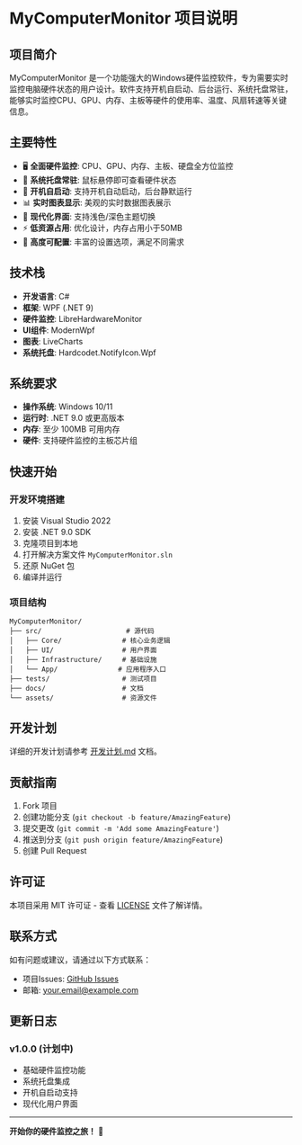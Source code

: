 # MyComputerMonitor 项目说明

## 项目简介

MyComputerMonitor 是一个功能强大的Windows硬件监控软件，专为需要实时监控电脑硬件状态的用户设计。软件支持开机自启动、后台运行、系统托盘常驻，能够实时监控CPU、GPU、内存、主板等硬件的使用率、温度、风扇转速等关键信息。

## 主要特性

- 🖥️ **全面硬件监控**: CPU、GPU、内存、主板、硬盘全方位监控
- 🎯 **系统托盘常驻**: 鼠标悬停即可查看硬件状态
- 🚀 **开机自启动**: 支持开机自动启动，后台静默运行
- 📊 **实时图表显示**: 美观的实时数据图表展示
- 🎨 **现代化界面**: 支持浅色/深色主题切换
- ⚡ **低资源占用**: 优化设计，内存占用小于50MB
- 🔧 **高度可配置**: 丰富的设置选项，满足不同需求

## 技术栈

- **开发语言**: C#
- **框架**: WPF (.NET 9)
- **硬件监控**: LibreHardwareMonitor
- **UI组件**: ModernWpf
- **图表**: LiveCharts
- **系统托盘**: Hardcodet.NotifyIcon.Wpf

## 系统要求

- **操作系统**: Windows 10/11
- **运行时**: .NET 9.0 或更高版本
- **内存**: 至少 100MB 可用内存
- **硬件**: 支持硬件监控的主板芯片组

## 快速开始

### 开发环境搭建

1. 安装 Visual Studio 2022
2. 安装 .NET 9.0 SDK
3. 克隆项目到本地
4. 打开解决方案文件 `MyComputerMonitor.sln`
5. 还原 NuGet 包
6. 编译并运行

### 项目结构

```
MyComputerMonitor/
├── src/                     # 源代码
│   ├── Core/               # 核心业务逻辑
│   ├── UI/                 # 用户界面
│   ├── Infrastructure/     # 基础设施
│   └── App/               # 应用程序入口
├── tests/                  # 测试项目
├── docs/                   # 文档
└── assets/                 # 资源文件
```

## 开发计划

详细的开发计划请参考 [开发计划.md](./开发计划.md) 文档。

## 贡献指南

1. Fork 项目
2. 创建功能分支 (`git checkout -b feature/AmazingFeature`)
3. 提交更改 (`git commit -m 'Add some AmazingFeature'`)
4. 推送到分支 (`git push origin feature/AmazingFeature`)
5. 创建 Pull Request

## 许可证

本项目采用 MIT 许可证 - 查看 [LICENSE](LICENSE) 文件了解详情。

## 联系方式

如有问题或建议，请通过以下方式联系：

- 项目Issues: [GitHub Issues](https://github.com/username/MyComputerMonitor/issues)
- 邮箱: your.email@example.com

## 更新日志

### v1.0.0 (计划中)
- 基础硬件监控功能
- 系统托盘集成
- 开机自启动支持
- 现代化用户界面

---

**开始你的硬件监控之旅！** 🚀